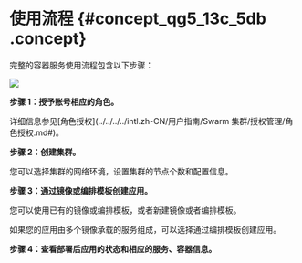 # 使用流程 {#concept_qg5_13c_5db .concept}

完整的容器服务使用流程包含以下步骤：

![](http://static-aliyun-doc.oss-cn-hangzhou.aliyuncs.com/assets/img/6867/15395962941074_zh-CN.png)

**步骤 1：授予账号相应的角色。**

详细信息参见[角色授权](../../../../intl.zh-CN/用户指南/Swarm 集群/授权管理/角色授权.md#)。

**步骤 2：创建集群。**

您可以选择集群的网络环境，设置集群的节点个数和配置信息。

**步骤 3：通过镜像或编排模板创建应用。**

您可以使用已有的镜像或编排模板，或者新建镜像或者编排模板。

如果您的应用由多个镜像承载的服务组成，可以选择通过编排模板创建应用。

**步骤 4：查看部署后应用的状态和相应的服务、容器信息。**

